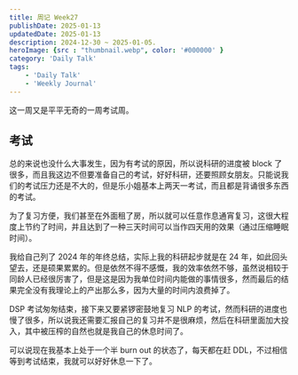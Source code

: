 ```yaml
---
title: 周记 Week27
publishDate: 2025-01-13
updatedDate: 2025-01-13
description: 2024-12-30 ~ 2025-01-05.
heroImage: {src : "thumbnail.webp", color: '#000000' }
category: 'Daily Talk'
tags:
    - 'Daily Talk'
    - 'Weekly Journal'
---
```


这一周又是平平无奇的一周考试周。

## 考试

总的来说也没什么大事发生，因为有考试的原因，所以说科研的进度被 block 了很多，而且我这边不但要准备自己的考试，好好科研，还要照顾女朋友。只能说我们的考试压力还是不大的，但是乐小姐基本上两天一考试，而且都是背诵很多东西的考试。

为了复习方便，我们甚至在外面租了房，所以就可以任意作息通宵复习，这很大程度上节约了时间，并且达到了一种三天时间可以当作四天用的效果（通过压缩睡眠时间）。

我给自己列了 2024 年的年终总结，实际上我的科研起步就是在 24 年，如此回头望去，还是硕果累累的。但是依然不得不感慨，我的效率依然不够，虽然说相较于同龄人已经很厉害了，但是这是因为我单位时间内能做的事情很多，然而最后的结果完全没有我理论上的产出那么多，因为大量的时间内浪费掉了。

DSP 考试匆匆结束，接下来又要紧锣密鼓地复习 NLP 的考试，然而科研的进度也慢了很多，所以说我还需要汇报自己的复习并不是很麻烦，然后在科研里面加大投入，其中被压榨的自然也就是我自己的休息时间了。

可以说现在我基本上处于一个半 burn out 的状态了，每天都在赶 DDL，不过相信等到考试结束，我就可以好好休息一下了。
